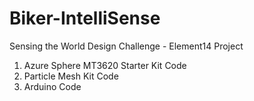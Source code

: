 # Biker-IntelliSense
Sensing the World Design Challenge - Element14 Project

1. Azure Sphere MT3620 Starter Kit Code
2. Particle Mesh Kit Code
3. Arduino Code
